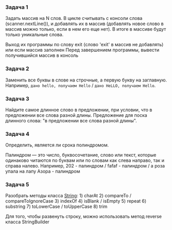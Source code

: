 ### Задача 1 

Задать массив на N слов. В цикле считывать с консоли слова (scanner.nextLine()), 
и добавлять их в массив (добавлять новое слово в массив можно только, если в нем его еще нет).
В итоге в массиве будут только уникальные слова. 

Выход их программы по слову exit (слово 'exit' в массив не добавлять) или если массив заполнен 
Перед завершением программы, вывести получившийся массив в консоль <br>

### Задача 2 

Заменить все буквы в слове на строчные, а первую букву на заглавную. 
Например, `дано hello, получаем Hello` / `дано HeLLO, получаем Hello`.

### Задача 3 

Найдите самое длинное слово в предложении, при условии, что в предложении все слова разной длины.
Предложение для поска длинного слова: "в предложении все слова разной длины".

### Задача 4

Определить, является ли срока полиндромом.

Палиндром — это число, буквосочетание, слово или текст, которые одинаково 
читаются по буквам или по словам как слева направо, так и справа налево. 
Например, 202 - палиндром / fafaf - палиндром / а роза упала на лапу Азора - палиндром 

### Задача 5

Разобрать методы класса [String](https://docs.oracle.com/en/java/javase/11/docs/api/java.base/java/lang/String.html):
    1) charAt
    2) compareTo / 	compareToIgnoreCase
    3) indexOf
    4) isBlank / isEmpty
    5) repeat
    6) substring
    7) toLowerCase / toUpperCase
    8) trim
    
    
Для того, чтобы развенуть строку, можно использовать метод reverse класса StringBuilder 

